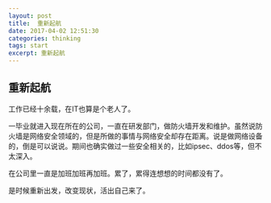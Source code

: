 ```yaml
---
layout: post
title:  重新起航
date: 2017-04-02 12:51:30
categories: thinking
tags: start
excerpt: 重新起航
---
```


重新起航
------
工作已经十余载，在IT也算是个老人了。

一毕业就进入现在所在的公司，一直在研发部门，做防火墙开发和维护。虽然说防火墙是网络安全领域的，但是所做的事情与网络安全却存在距离。说是做网络设备的，倒是可以说说。期间也确实做过一些安全相关的，比如ipsec、ddos等，但不太深入。

在公司里一直是加班加班再加班。累了，累得连想想的时间都没有了。

是时候重新出发，改变现状，活出自己来了。
